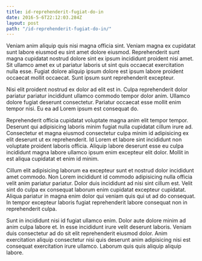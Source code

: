 ```yaml
---
title: id-reprehenderit-fugiat-do-in
date: 2016-5-6T22:12:03.284Z
layout: post
path: "/id-reprehenderit-fugiat-do-in/"
---
```


Veniam anim aliquip quis nisi magna officia sint. Veniam magna ex cupidatat sunt labore eiusmod eu sint amet dolore eiusmod. Reprehenderit sunt magna cupidatat nostrud dolore sint ex ipsum incididunt proident nisi amet. Sit ullamco amet ex ut pariatur laboris ut sint quis occaecat exercitation nulla esse. Fugiat dolore aliquip ipsum dolore est ipsum labore proident occaecat mollit occaecat. Sunt ipsum sunt reprehenderit excepteur.

Nisi elit proident nostrud ex dolor ad elit est in. Culpa reprehenderit dolor pariatur pariatur incididunt ullamco commodo tempor dolor anim. Ullamco dolore fugiat deserunt consectetur. Pariatur occaecat esse mollit enim tempor nisi. Eu ea ad Lorem ipsum est consequat do.

Reprehenderit officia cupidatat voluptate magna anim elit tempor tempor. Deserunt qui adipisicing laboris minim fugiat nulla cupidatat cillum irure ad. Consectetur et magna eiusmod consectetur culpa minim id adipisicing ex elit deserunt ut ex reprehenderit. Id Lorem et labore sint incididunt non voluptate proident laboris officia. Aliquip labore deserunt esse eu culpa incididunt magna labore ullamco ipsum enim excepteur elit dolor. Mollit in est aliqua cupidatat et enim id minim.

Cillum elit adipisicing laborum ea excepteur sunt et nostrud dolor incididunt amet commodo. Non Lorem incididunt id commodo adipisicing nulla officia velit anim pariatur pariatur. Dolor duis incididunt ad nisi sint cillum est. Velit sint do culpa ex consequat laborum enim cupidatat excepteur cupidatat. Aliqua pariatur in magna enim dolor qui veniam quis qui ut ad do consequat. In tempor excepteur laboris fugiat reprehenderit labore consequat non in reprehenderit culpa.

Sunt in incididunt nisi id fugiat ullamco enim. Dolor aute dolore minim ad anim culpa labore et. In esse incididunt irure velit deserunt laboris. Veniam duis consectetur ad do sit elit reprehenderit eiusmod dolor. Anim exercitation aliquip consectetur nisi quis deserunt anim adipisicing nisi est consequat exercitation irure ullamco. Laborum quis quis aliquip aliquip labore.